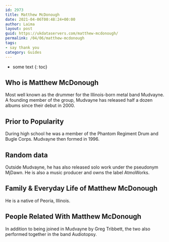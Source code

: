 ```yaml
---
id: 2973
title: Matthew McDonough
date: 2021-04-06T00:48:24+00:00
author: Laima
layout: post
guid: https://ukdataservers.com/matthew-mcdonough/
permalink: /04/06/matthew-mcdonough
tags:
- say thank you
category: Guides
---
```


* some text
{: toc}


## Who is Matthew McDonough
                  
                  
                  
Most well known as the drummer for the Illinois-born metal band Mudvayne. A founding member of the group, Mudvayne has released half a dozen albums since their debut in 2000.
                  
              
            
              
            
                
                
                
## Prior to Popularity
                  
                  
                  
During high school he was a member of the Phantom Regiment Drum and Bugle Corps. Mudvayne then formed in 1996.
                  
              
            
              
            
                
                
                
## Random data
                  
                  
                  
Outside Mudvayne, he has also released solo work under the pseudonym MjDawn. He is also a music producer and owns the label AtmoWorks.
                  
              
            
              
            
                
                
                
## Family & Everyday Life of Matthew McDonough
                  
                  
                  
He is a native of Peoria, Illinois.
                  
              
            
              
            
                
                
                
## People Related With Matthew McDonough
                  
                  
                  
In addition to being joined in Mudvayne by Greg Tribbett, the two also performed together in the band Audiotopsy.
                  
              
            
              
            
                
              
            
              
              
            
            
              
            
          
          
          